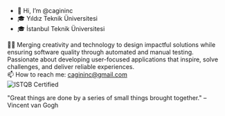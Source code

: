 - 👋 Hi, I’m @cagininc  
- 🎓 Yıldız Teknik Üniversitesi  
- 🎓 İstanbul Teknik Üniversitesi  

👨‍💻 Merging creativity and technology to design impactful solutions while ensuring software quality through automated and manual testing. Passionate about developing user-focused applications that inspire, solve challenges, and deliver reliable experiences.  
📫 How to reach me: cagininc@gmail.com  
![ISTQB Certified](https://img.shields.io/badge/ISTQB-Certified-FF0000?style=flat&logo=istqb&logoColor=white)

"Great things are done by a series of small things brought together." – Vincent van Gogh
